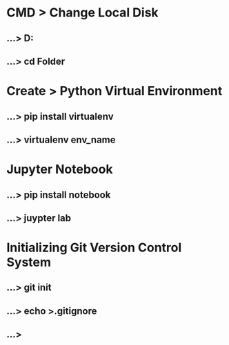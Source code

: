 # CMD > Change Local Disk 
## ...> D:
## ...> cd Folder

# Create > Python Virtual Environment
## ...> pip install virtualenv
## ...> virtualenv env_name

# Jupyter Notebook
## ...> pip install notebook
## ...> juypter lab <!-- Open Jupyter Lab in the Browser -->

# Initializing Git Version Control System
## ...> git init
## ...> echo >.gitignore <!-- Creation of Gitignore file -->
## ...> 